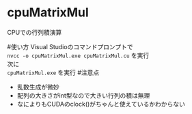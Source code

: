 cpuMatrixMul
======

CPUでの行列積演算

#使い方
Visual Studioのコマンドプロンプトで  
`nvcc -o cpuMatrixMul.exe cpuMatrixMul.cu`
を実行  
次に  
`cpuMatrixMul.exe`
を実行
#注意点
* 乱数生成が微妙
* 配列の大きさがint型なので大きい行列の積は無理
* なによりもCUDAのclock()がちゃんと使えているかわからない
